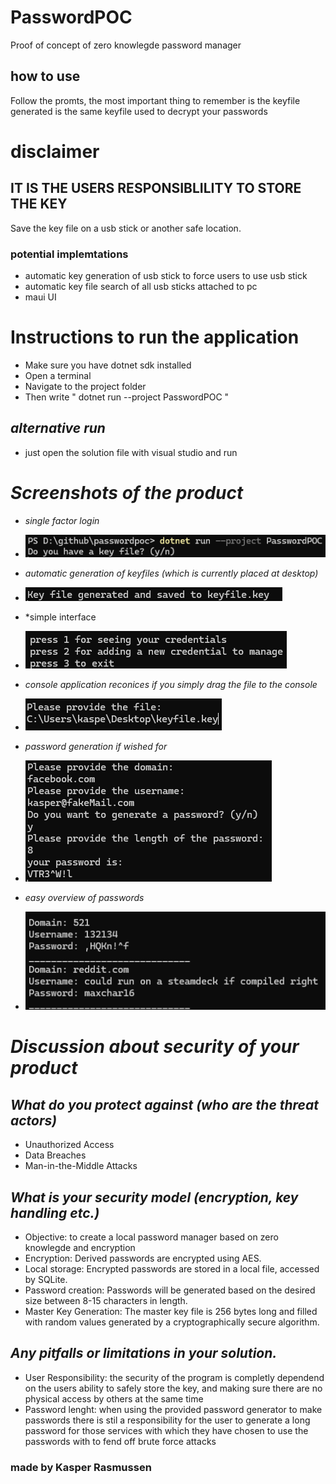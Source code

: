# PasswordPOC
 Proof of concept of zero knowlegde password manager

 ## how to use
 Follow the promts, the most important thing to remember is the keyfile generated is the same keyfile used to decrypt your passwords

 # disclaimer
 ## IT IS THE USERS RESPONSIBLILITY TO STORE THE KEY 
 Save the key file on a usb stick or another safe location.

### potential implemtations
* automatic key generation of usb stick to force users to use usb stick
* automatic key file search of all usb sticks attached to pc
* maui UI

# **Instructions to run the application**
   - Make sure you have dotnet sdk installed
   - Open a terminal
   - Navigate to the project folder
   - Then write " dotnet run --project PasswordPOC "

## *alternative run*
   - just open the solution file with visual studio and run

# *Screenshots of the product*
   - *single factor login*
   - ![alt text](image.png)

   - *automatic generation of keyfiles (which is currently placed at desktop)*
   - ![alt text](image-1.png)

   - *simple interface
   - ![alt text](image-5.png)

   - *console application reconices if you simply drag the file to the console*
   - ![alt text](image-2.png)

   - *password generation if wished for*
   - ![alt text](image-4.png)

   - *easy overview of passwords*
   - ![alt text](image-6.png)

# *Discussion about security of your product*

## *What do you protect against (who are the threat actors)*
   - Unauthorized Access
   - Data Breaches
   - Man-in-the-Middle Attacks

## *What is your security model (encryption, key handling etc.)*
   - Objective: to create a local password manager based on zero knowlegde and encryption
   - Encryption: Derived passwords are encrypted using AES.
   - Local storage: Encrypted passwords are stored in a local file, accessed by SQLite.
   - Password creation: Passwords will be generated based on the desired size between 8-15 characters in length.
   - Master Key Generation: The master key file is 256 bytes long and filled with random values generated by a cryptographically secure algorithm.

## *Any pitfalls or limitations in your solution.*
   - User Responsibility: the security of the program is completly dependend on the users ability to safely store the key, and making sure there are no physical access by others at the same time
   - Password lenght: when using the provided password generator to make passwords there is stil a responsibility for the user to generate a long password for those services with which they have chosen to use the passwords with to fend off brute force attacks


### made by Kasper Rasmussen
